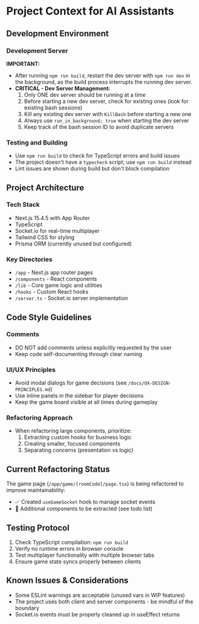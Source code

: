 # Project Context for AI Assistants

## Development Environment

### Development Server
**IMPORTANT:** 
- After running `npm run build`, restart the dev server with `npm run dev` in the background, as the build process interrupts the running dev server.
- **CRITICAL - Dev Server Management:**
  1. Only ONE dev server should be running at a time
  2. Before starting a new dev server, check for existing ones (look for existing bash sessions)
  3. Kill any existing dev server with `KillBash` before starting a new one
  4. Always use `run_in_background: true` when starting the dev server
  5. Keep track of the bash session ID to avoid duplicate servers

### Testing and Building
- Use `npm run build` to check for TypeScript errors and build issues
- The project doesn't have a `typecheck` script; use `npm run build` instead
- Lint issues are shown during build but don't block compilation

## Project Architecture

### Tech Stack
- Next.js 15.4.5 with App Router
- TypeScript
- Socket.io for real-time multiplayer
- Tailwind CSS for styling
- Prisma ORM (currently unused but configured)

### Key Directories
- `/app` - Next.js app router pages
- `/components` - React components
- `/lib` - Core game logic and utilities
- `/hooks` - Custom React hooks
- `/server.ts` - Socket.io server implementation

## Code Style Guidelines

### Comments
- DO NOT add comments unless explicitly requested by the user
- Keep code self-documenting through clear naming

### UI/UX Principles
- Avoid modal dialogs for game decisions (see `/docs/UX-DESIGN-PRINCIPLES.md`)
- Use inline panels in the sidebar for player decisions
- Keep the game board visible at all times during gameplay

### Refactoring Approach
- When refactoring large components, prioritize:
  1. Extracting custom hooks for business logic
  2. Creating smaller, focused components
  3. Separating concerns (presentation vs logic)

## Current Refactoring Status

The game page (`/app/game/[roomCode]/page.tsx`) is being refactored to improve maintainability:
- ✅ Created `useGameSocket` hook to manage socket events
- 🔄 Additional components to be extracted (see todo list)

## Testing Protocol

1. Check TypeScript compilation: `npm run build`
2. Verify no runtime errors in browser console
3. Test multiplayer functionality with multiple browser tabs
4. Ensure game state syncs properly between clients

## Known Issues & Considerations

- Some ESLint warnings are acceptable (unused vars in WIP features)
- The project uses both client and server components - be mindful of the boundary
- Socket.io events must be properly cleaned up in useEffect returns